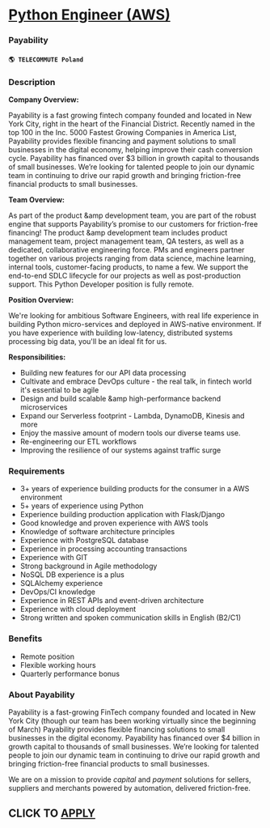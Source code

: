 # [Python Engineer (AWS)](https://www.remotewlb.com/apply/python-engineer-aws)  
### Payability  
#### `🌎 TELECOMMUTE Poland`  

### **Description**

 **Company Overview:**

Payability is a fast growing fintech company founded and located in New York City, right in the heart of the Financial District. Recently named in the top 100 in the Inc. 5000 Fastest Growing Companies in America List, Payability provides flexible financing and payment solutions to small businesses in the digital economy, helping improve their cash conversion cycle. Payability has financed over $3 billion in growth capital to thousands of small businesses. We’re looking for talented people to join our dynamic team in continuing to drive our rapid growth and bringing friction-free financial products to small businesses.

 **Team Overview:**

As part of the product &amp development team, you are part of the robust engine that supports Payability’s promise to our customers for friction-free financing! The product &amp development team includes product management team, project management team, QA testers, as well as a dedicated, collaborative engineering force. PMs and engineers partner together on various projects ranging from data science, machine learning, internal tools, customer-facing products, to name a few. We support the end-to-end SDLC lifecycle for our projects as well as post-production support. This Python Developer position is fully remote.

 **Position Overview:**

We're looking for ambitious Software Engineers, with real life experience in building Python micro-services and deployed in AWS-native environment. If you have experience with building low-latency, distributed systems processing big data, you'll be an ideal fit for us.

  

 **Responsibilities:**

  * Building new features for our API data processing
  * Cultivate and embrace DevOps culture - the real talk, in fintech world it's essential to be agile
  * Design and build scalable &amp high-performance backend microservices
  * Expand our Serverless footprint - Lambda, DynamoDB, Kinesis and more
  * Enjoy the massive amount of modern tools our diverse teams use.
  * Re-engineering our ETL workflows
  * Improving the resilience of our systems against traffic surge

### **Requirements**

  * 3+ years of experience building products for the consumer in a AWS environment
  * 5+ years of experience using Python
  * Experience building production application with Flask/Django
  * Good knowledge and proven experience with AWS tools
  * Knowledge of software architecture principles
  * Experience with PostgreSQL database
  * Experience in processing accounting transactions
  * Experience with GIT
  * Strong background in Agile methodology
  * NoSQL DB experience is a plus
  * SQLAlchemy experience
  * DevOps/CI knowledge
  * Experience in REST APIs and event-driven architecture
  * Experience with cloud deployment
  * Strong written and spoken communication skills in English (B2/C1)

  

### **Benefits**

  * Remote position
  * Flexible working hours
  * Quarterly performance bonus

### **About Payability**

Payability is a fast-growing FinTech company founded and located in New York City (though our team has been working virtually since the beginning of March) Payability provides flexible financing solutions to small businesses in the digital economy. Payability has financed over $4 billion in growth capital to thousands of small businesses. We’re looking for talented people to join our dynamic team in continuing to drive our rapid growth and bringing friction-free financial products to small businesses.

  

We are on a mission to provide _capital_ and _payment_ solutions for sellers, suppliers and merchants powered by automation, delivered friction-free.  

  
## CLICK TO [APPLY](https://www.remotewlb.com/apply/python-engineer-aws)

